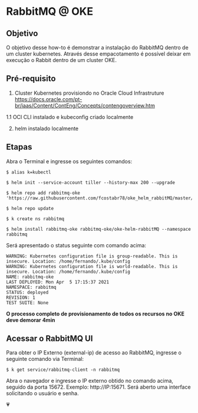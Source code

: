 # RabbitMQ @ OKE

## Objetivo

O objetivo desse how-to é demonstrar a instalação do RabbitMQ dentro de um cluster kubernetes. Através desse empacotamento é possível deixar em execução o Rabbit dentro de um cluster OKE. 

## Pré-requisito

1. Cluster Kubernetes provisiondo no Oracle Cloud Infrastruture <br>
   https://docs.oracle.com/pt-br/iaas/Content/ContEng/Concepts/contengoverview.htm

1.1 OCI CLI instalado e kubeconfig criado localmente

2. helm instalado localmente


## Etapas

Abra o Terminal e ingresse os seguintes comandos:

```
$ alias k=kubectl
```

```
$ helm init --service-account tiller --history-max 200 --upgrade
```

```
$ helm repo add rabbitmq-oke 'https://raw.githubusercontent.com/fcostabr78/oke_helm_rabbitMQ/master/' 
```

```
$ helm repo update
```

```
$ k create ns rabbitmq
```

```
$ helm install rabbitmq-oke rabbitmq-oke/oke-helm-rabbitMQ --namespace rabbitmq
```

Será apresentado o status seguinte com comando acima:

```
WARNING: Kubernetes configuration file is group-readable. This is insecure. Location: /home/fernando/.kube/config
WARNING: Kubernetes configuration file is world-readable. This is insecure. Location: /home/fernando/.kube/config
NAME: rabbitmq-oke
LAST DEPLOYED: Mon Apr  5 17:15:37 2021
NAMESPACE: rabbitmq
STATUS: deployed
REVISION: 1
TEST SUITE: None
```

<b>O processo completo de provisionamento de todos os recursos no OKE deve demorar 4min</b>

## Acessar o RabbitMQ UI

Para obter o IP Externo (external-ip) de acesso ao RabbitMQ, ingresse o seguinte comando via Terminal:

```
$ k get service/rabbitmq-client -n rabbitmq
```

Abra o navegador e ingresse o IP externo obtido no comando acima, seguido da porta 15672. Exemplo: http://IP:15671. Será aberto uma interface solicitando o usuário e senha. <br>



:heartpulse:


